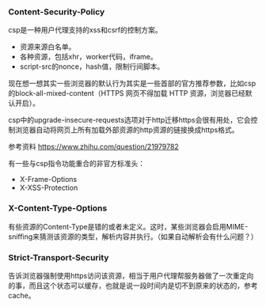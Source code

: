 ### Content-Security-Policy

csp是一种用户代理支持的xss和csrf的控制方案。

- 资源来源白名单。
- 各种资源，包括xhr，worker代码，iframe。
- script-src的nonce，hash值，限制行间脚本。

现在想一想其实一些浏览器的默认行为其实是一些首部的官方推荐参数，比如csp的block-all-mixed-content（HTTPS 网页不得加载 HTTP 资源，浏览器已经默认开启）。

csp中的upgrade-insecure-requests选项对于http迁移https会很有用处，它会控制浏览器自动将网页上所有加载外部资源的http资源的链接换成https格式。

参考资料 https://www.zhihu.com/question/21979782

有一些与csp指令功能重合的非官方标准头： 
- X-Frame-Options
- X-XSS-Protection

### X-Content-Type-Options

有些资源的Content-Type是错的或者未定义。这时，某些浏览器会启用MIME-sniffing来猜测该资源的类型，解析内容并执行。（如果自动解析会有什么问题？）

### Strict-Transport-Security

告诉浏览器强制使用https访问该资源，相当于用户代理帮服务器做了一次重定向的事，而且这个状态可以缓存，也就是说一段时间内是切不到原来的状态的，参考cache。



